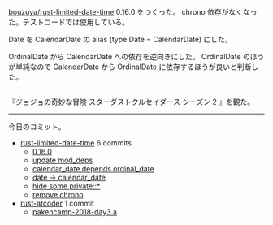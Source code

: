 [bouzuya/rust-limited-date-time] 0.16.0 をつくった。 chrono 依存がなくなった。テストコードでは使用している。

Date を CalendarDate の alias (type Date = CalendarDate) にした。

OrdinalDate から CalendarDate への依存を逆向きにした。 OrdinalDate のほうが単純なので CalendarDate から OrdinalDate に依存するほうが良いと判断した。

---

『ジョジョの奇妙な冒険 スターダストクルセイダース シーズン 2 』を観た。

---

今日のコミット。

- [rust-limited-date-time](https://github.com/bouzuya/rust-limited-date-time) 6 commits
  - [0.16.0](https://github.com/bouzuya/rust-limited-date-time/commit/ebf50360165a5da51a24369a297b9d2b7b997559)
  - [update mod_deps](https://github.com/bouzuya/rust-limited-date-time/commit/f008f58cbf26654b921cfbe0ff70bfb671bfc8e9)
  - [calendar_date depends ordinal_date](https://github.com/bouzuya/rust-limited-date-time/commit/39285de87f0dc1dad29630874262a4eaecde8bd4)
  - [date -> calendar_date](https://github.com/bouzuya/rust-limited-date-time/commit/c147ced22a16fd99d23fdbea8234e822aed8d900)
  - [hide some private::*](https://github.com/bouzuya/rust-limited-date-time/commit/bdf2613190c79c8bd41c3c50815ef0760e4289ad)
  - [remove chrono](https://github.com/bouzuya/rust-limited-date-time/commit/756af2216a0da33db2aab9f7930e3c130751343d)
- [rust-atcoder](https://github.com/bouzuya/rust-atcoder) 1 commit
  - [pakencamp-2018-day3 a](https://github.com/bouzuya/rust-atcoder/commit/30aae77c49adbb11dcdf1194ba28f6b8f8f66a58)

[bouzuya/rust-limited-date-time]: https://github.com/bouzuya/rust-limited-date-time
